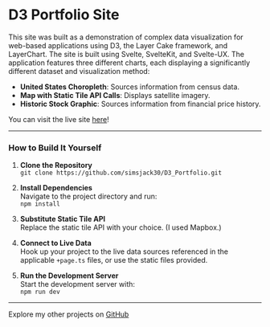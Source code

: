 # D3 Portfolio Site

This site was built as a demonstration of complex data visualization for web-based applications using D3, the Layer Cake framework, and LayerChart. The site is built using Svelte, SvelteKit, and Svelte-UX. The application features three different charts, each displaying a significantly different dataset and visualization method:

- **United States Choropleth**: Sources information from census data.
- **Map with Static Tile API Calls**: Displays satellite imagery.
- **Historic Stock Graphic**: Sources information from financial price history.

You can visit the live site [here](https://data-portfolio-two.vercel.app/)!

---
### How to Build It Yourself

1. **Clone the Repository**  
   `git clone https://github.com/simsjack30/D3_Portfolio.git`

2. **Install Dependencies**  
   Navigate to the project directory and run:  
   `npm install`

3. **Substitute Static Tile API**  
   Replace the static tile API with your choice. (I used Mapbox.)

4. **Connect to Live Data**  
   Hook up your project to the live data sources referenced in the applicable `+page.ts` files, or use the static files provided.

5. **Run the Development Server**  
   Start the development server with:  
   `npm run dev`

---
Explore my other projects on [GitHub](https://github.com/simsjack30)
